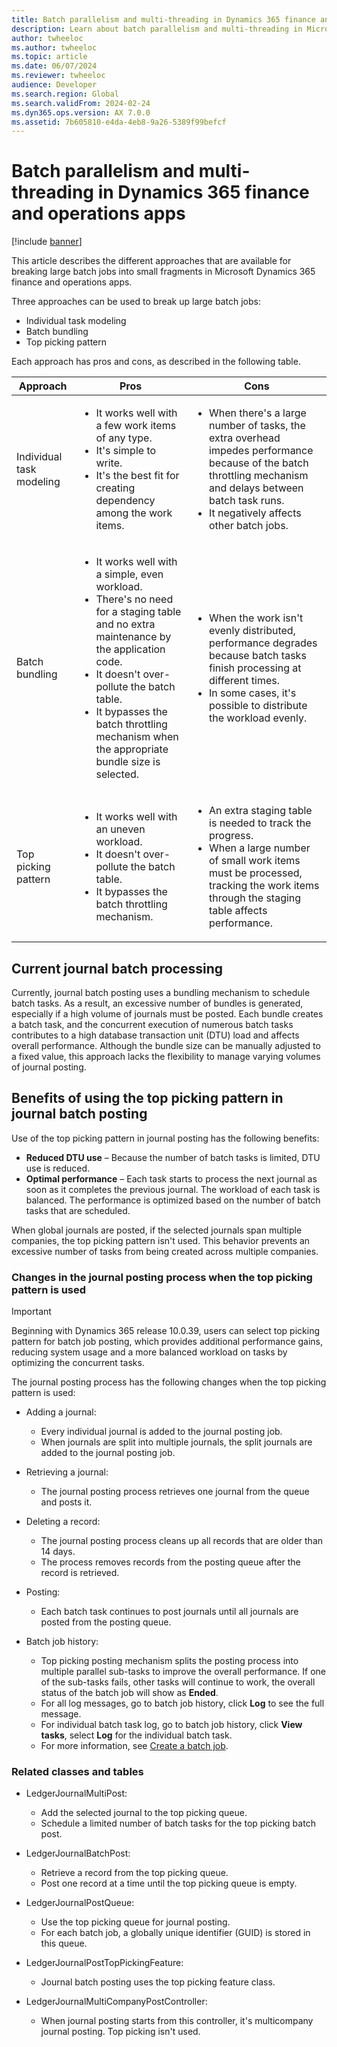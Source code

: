 ```yaml
---
title: Batch parallelism and multi-threading in Dynamics 365 finance and operations apps
description: Learn about batch parallelism and multi-threading in Microsoft Dynamics 365 finance and operations apps, including a table that outlines pros and cons for approaches.
author: twheeloc
ms.author: twheeloc
ms.topic: article
ms.date: 06/07/2024
ms.reviewer: twheeloc
audience: Developer
ms.search.region: Global
ms.search.validFrom: 2024-02-24
ms.dyn365.ops.version: AX 7.0.0
ms.assetid: 7b605810-e4da-4eb8-9a26-5389f99befcf
---
```


# Batch parallelism and multi-threading in Dynamics 365 finance and operations apps

[!include [banner](../includes/banner.md)]

This article describes the different approaches that are available for breaking large batch jobs into small fragments in Microsoft Dynamics 365 finance and operations apps.

Three approaches can be used to break up large batch jobs:

- Individual task modeling
- Batch bundling
- Top picking pattern

Each approach has pros and cons, as described in the following table.

| Approach | Pros | Cons |
|---|---|---|
| Individual task modeling | <ul><li>It works well with a few work items of any type.</li><li>It's simple to write.</li><li>It's the best fit for creating dependency among the work items.</li></ul> | <ul><li>When there's a large number of tasks, the extra overhead impedes performance because of the batch throttling mechanism and delays between batch task runs.</li><li>It negatively affects other batch jobs.</li></ul> |
| Batch bundling | <ul><li>It works well with a simple, even workload.</li><li>There's no need for a staging table and no extra maintenance by the application code.</li><li>It doesn't over-pollute the batch table.</li><li>It bypasses the batch throttling mechanism when the appropriate bundle size is selected.</li></ul> | <ul><li>When the work isn't evenly distributed, performance degrades because batch tasks finish processing at different times.</li><li>In some cases, it's possible to distribute the workload evenly.</li></ul> |
| Top picking pattern | <ul><li>It works well with an uneven workload.</li><li>It doesn't over-pollute the batch table.</li><li>It bypasses the batch throttling mechanism.</li></ul> | <ul><li>An extra staging table is needed to track the progress.</li><li>When a large number of small work items must be processed, tracking the work items through the staging table affects performance.</li></ul> |

## Current journal batch processing

Currently, journal batch posting uses a bundling mechanism to schedule batch tasks. As a result, an excessive number of bundles is generated, especially if a high volume of journals must be posted. Each bundle creates a batch task, and the concurrent execution of numerous batch tasks contributes to a high database transaction unit (DTU) load and affects overall performance. Although the bundle size can be manually adjusted to a fixed value, this approach lacks the flexibility to manage varying volumes of journal posting.

## Benefits of using the top picking pattern in journal batch posting

Use of the top picking pattern in journal posting has the following benefits:

- **Reduced DTU use** – Because the number of batch tasks is limited, DTU use is reduced.
- **Optimal performance** – Each task starts to process the next journal as soon as it completes the previous journal. The workload of each task is balanced. The performance is optimized based on the number of batch tasks that are scheduled.

When global journals are posted, if the selected journals span multiple companies, the top picking pattern isn't used. This behavior prevents an excessive number of tasks from being created across multiple companies.

### Changes in the journal posting process when the top picking pattern is used

>[!IMPORTANT]
> Beginning with Dynamics 365 release 10.0.39, users can select top picking pattern for batch job posting, which provides additional performance gains, reducing system usage and a more balanced workload on tasks by optimizing the concurrent tasks.

The journal posting process has the following changes when the top picking pattern is used:

- Adding a journal:
    - Every individual journal is added to the journal posting job.
    - When journals are split into multiple journals, the split journals are added to the journal posting job.

- Retrieving a journal:
    - The journal posting process retrieves one journal from the queue and posts it.

- Deleting a record:
    - The journal posting process cleans up all records that are older than 14 days.
    - The process removes records from the posting queue after the record is retrieved.

- Posting:
    - Each batch task continues to post journals until all journals are posted from the posting queue.

 - Batch job history:
    -    Top picking posting mechanism splits the posting process into multiple parallel sub-tasks to improve the overall performance. If one of the sub-tasks fails, other tasks will continue to work, the overall status of the batch job will show as **Ended**.
    -    For all log messages, go to batch job history, click **Log** to see the full message.
    -    For individual batch task log, go to batch job history, click **View tasks**, select **Log** for the individual batch task.
    -    For more information, see [Create a batch job](../../fin-ops/sysadmin/create-batch-job.md).
  

### Related classes and tables

- LedgerJournalMultiPost:

    - Add the selected journal to the top picking queue.
    - Schedule a limited number of batch tasks for the top picking batch post.

- LedgerJournalBatchPost:

    - Retrieve a record from the top picking queue.
    - Post one record at a time until the top picking queue is empty.

- LedgerJournalPostQueue:

    - Use the top picking queue for journal posting.
    - For each batch job, a globally unique identifier (GUID) is stored in this queue.

- LedgerJournalPostTopPickingFeature:

    - Journal batch posting uses the top picking feature class.

- LedgerJournalMultiCompanyPostController:

    - When journal posting starts from this controller, it's multicompany journal posting. Top picking isn't used.
